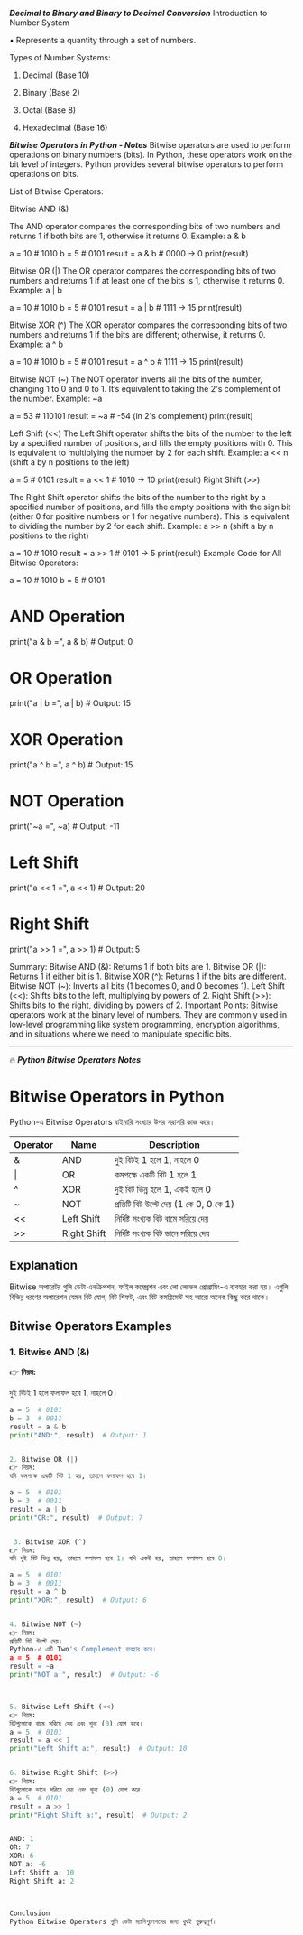 ***Decimal to Binary and Binary to Decimal Conversion***
Introduction to Number System

• Represents a quantity through a set of numbers.

Types of Number Systems:

1. Decimal (Base 10)

2. Binary (Base 2)

3. Octal (Base 8)

4. Hexadecimal (Base 16)




***Bitwise Operators in Python - Notes***
Bitwise operators are used to perform operations on binary numbers (bits). In Python, these operators work on the bit level of integers. Python provides several bitwise operators to perform operations on bits.

List of Bitwise Operators:

Bitwise AND (&)

The AND operator compares the corresponding bits of two numbers and returns 1 if both bits are 1, otherwise it returns 0.
Example: a & b

a = 10  # 1010
b = 5   # 0101
result = a & b  # 0000 -> 0
print(result)


Bitwise OR (|)
The OR operator compares the corresponding bits of two numbers and returns 1 if at least one of the bits is 1, otherwise it returns 0.
Example: a | b

a = 10  # 1010
b = 5   # 0101
result = a | b  # 1111 -> 15
print(result)


Bitwise XOR (^)
The XOR operator compares the corresponding bits of two numbers and returns 1 if the bits are different; otherwise, it returns 0.
Example: a ^ b

a = 10  # 1010
b = 5   # 0101
result = a ^ b  # 1111 -> 15
print(result)

Bitwise NOT (~)
The NOT operator inverts all the bits of the number, changing 1 to 0 and 0 to 1. It’s equivalent to taking the 2's complement of the number.
Example: ~a



a = 53  # 110101
result = ~a  # -54 (in 2's complement)
print(result)


Left Shift (<<)
The Left Shift operator shifts the bits of the number to the left by a specified number of positions, and fills the empty positions with 0. This is equivalent to multiplying the number by 2 for each shift.
Example: a << n (shift a by n positions to the left)


a = 5  # 0101
result = a << 1  # 1010 -> 10
print(result)
Right Shift (>>)

The Right Shift operator shifts the bits of the number to the right by a specified number of positions, and fills the empty positions with the sign bit (either 0 for positive numbers or 1 for negative numbers).
 This is equivalent to dividing the number by 2 for each shift.
Example: a >> n (shift a by n positions to the right)

a = 10  # 1010
result = a >> 1  # 0101 -> 5
print(result)
Example Code for All Bitwise Operators:


a = 10  # 1010
b = 5   # 0101

# AND Operation
print("a & b =", a & b)  # Output: 0

# OR Operation
print("a | b =", a | b)  # Output: 15

# XOR Operation
print("a ^ b =", a ^ b)  # Output: 15

# NOT Operation
print("~a =", ~a)  # Output: -11

# Left Shift
print("a << 1 =", a << 1)  # Output: 20

# Right Shift
print("a >> 1 =", a >> 1)  # Output: 5


Summary:
Bitwise AND (&): Returns 1 if both bits are 1.
Bitwise OR (|): Returns 1 if either bit is 1.
Bitwise XOR (^): Returns 1 if the bits are different.
Bitwise NOT (~): Inverts all bits (1 becomes 0, and 0 becomes 1).
Left Shift (<<): Shifts bits to the left, multiplying by powers of 2.
Right Shift (>>): Shifts bits to the right, dividing by powers of 2.
Important Points:
Bitwise operators work at the binary level of numbers.
They are commonly used in low-level programming like system programming, encryption algorithms, and in situations where we need to manipulate specific bits.

-----------------------------------------------------------

🔥 ***Python Bitwise Operators Notes***

# Bitwise Operators in Python

Python-এ Bitwise Operators বাইনারি সংখ্যার উপর সরাসরি কাজ করে।

| Operator | Name        | Description                             |
|----------|-------------|-----------------------------------------|
| &        | AND         | দুই বিটই 1 হলে 1, নাহলে 0              |
| \|       | OR          | কমপক্ষে একটি বিট 1 হলে 1               |
| ^        | XOR         | দুই বিট ভিন্ন হলে 1, একই হলে 0        |
| ~        | NOT         | প্রতিটি বিট উল্টে দেয় (1 কে 0, 0 কে 1) |
| <<       | Left Shift  | নির্দিষ্ট সংখ্যক বিট বামে সরিয়ে দেয়   |
| >>       | Right Shift | নির্দিষ্ট সংখ্যক বিট ডানে সরিয়ে দেয়  |

## Explanation
Bitwise অপারেটর গুলি ডেটা এনক্রিপশন, ফাইল কম্প্রেশন এবং লো লেভেল প্রোগ্রামিং-এ ব্যবহার করা হয়। এগুলি বিভিন্ন ধরণের অপারেশন যেমন বিট যোগ, বিট শিফট, এবং বিট কমপ্লিমেন্ট সহ আরো অনেক কিছু করে থাকে।

## Bitwise Operators Examples

### 1. Bitwise AND (&)
👉 **নিয়ম:**  

দুই বিটই 1 হলে ফলাফল হবে 1, নাহলে 0।

```python
a = 5  # 0101
b = 3  # 0011
result = a & b
print("AND:", result)  # Output: 1


2. Bitwise OR (|)
👉 নিয়ম:
যদি কমপক্ষে একটি বিট 1 হয়, তাহলে ফলাফল হবে 1।

a = 5  # 0101
b = 3  # 0011
result = a | b
print("OR:", result)  # Output: 7


 3. Bitwise XOR (^) 
👉 নিয়ম:
যদি দুই বিট ভিন্ন হয়, তাহলে ফলাফল হবে 1। যদি একই হয়, তাহলে ফলাফল হবে 0।

a = 5  # 0101
b = 3  # 0011
result = a ^ b
print("XOR:", result)  # Output: 6


4. Bitwise NOT (~)
👉 নিয়ম:
প্রতিটি বিট উল্টে দেয়।
Python-এ এটি Two's Complement ব্যবহার করে।
a = 5  # 0101
result = ~a
print("NOT a:", result)  # Output: -6



5. Bitwise Left Shift (<<)
👉 নিয়ম:
বিটগুলোকে বামে সরিয়ে দেয় এবং শূন্য (0) যোগ করে।
a = 5  # 0101
result = a << 1
print("Left Shift a:", result)  # Output: 10


6. Bitwise Right Shift (>>)
👉 নিয়ম:
বিটগুলোকে ডানে সরিয়ে দেয় এবং শূন্য (0) যোগ করে।
a = 5  # 0101
result = a >> 1
print("Right Shift a:", result)  # Output: 2


AND: 1
OR: 7
XOR: 6
NOT a: -6
Left Shift a: 10
Right Shift a: 2



Conclusion
Python Bitwise Operators গুলি ডেটা ম্যানিপুলেশনের জন্য খুবই গুরুত্বপূর্ণ।
